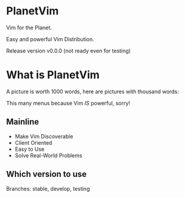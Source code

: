 # PlanetVim

Vim for the Planet.

Easy and powerful Vim Distribution.

Release version v0.0.0 (not ready even for testing)

# What is PlanetVim

A picture is worth 1000 words, here are pictures with thousand words:

This many menus because Vim _IS_ powerful, sorry!

## Mainline

* Make Vim Discoverable
* Client Oriented
* Easy to Use
* Solve Real-World Problems

## Which version to use

Branches: stable, develop, testing
